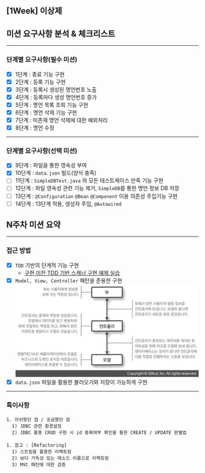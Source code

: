 ## [1Week] 이상제
## 미션 요구사항 분석 & 체크리스트

---

### 단계별 요구사항(필수 미션)
- [x] 1단계 : 종료 기능 구현
- [x] 2단계 : 등록 기능 구현
- [x] 3단계 : 등록시 생성된 명언번호 노출
- [x] 4단계 : 등록마다 생성 명언번호 증가
- [x] 5단계 : 명언 목록 조회 기능 구현
- [x] 6단계 : 명언 삭제 기능 구현
- [x] 7단계 : 미존재 명언 삭제에 대한 예외처리
- [x] 8단계 : 명언 수정
---
### 단계별 요구사항(선택 미션)
- [x] 9단계 : 파일을 통한 영속성 부여
- [x] 10단계 : `data.json` 빌드(양식 충족)
- [ ] 11단계 : `SimpleDBTest.java` 의 모든 테스트케이스 만족 기능 구현
- [ ] 12단계 : 파일 영속성 관련 기능 제거, `SimpleDB`를 통한 명언 정보 DB 저장
- [ ] 13단계 : `@Configuration` `@Bean` `@Component` 이용 의존성 주입기능 구현
- [ ] 14단계 : 13단계 적용, 생성자 주입, `@Autowired`

## N주차 미션 요약

----
### 접근 방법 

* [x] `TDD` 기반의 단계적 기능 구현
  * [구현 이전 TDD 기반 스캐너 구현 예제 실습](https://www.scode.gg/p/13138)
* [x] `Model, View, Controller` 패턴을 준용한 구현    
  ![MVC](MVC.jpg)
* [x] `data.json` 파일을 활용한 불러오기와 저장이 가능하게 구현

---
### 특이사항

```
1. 아쉬웠던 점 / 궁금했던 점
  1) JDBC 관련 환경설정
  2) JDBC 활용 CRUD 구현 시 id 중복여부 확인을 통한 CREATE / UPDATE 판별법 

1. 참고 : [Refactoring] 
  1) 스트림을 활용한 리팩토링
  2) 보다 가독성 있는 메소드 이름으로 리팩토링
  3) MVC 패턴에 대한 검증
```